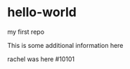 hello-world
===========

my first repo

This is some additional information here

rachel was here
#10101